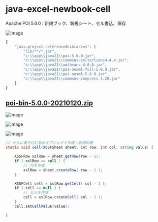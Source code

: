 # java-excel-newbook-cell
Apache POI 5.0.0 : 新規ブック、新規シート、セル書込、保存

![image](https://user-images.githubusercontent.com/1501327/129868788-d248542a-6294-4e4e-8e56-e9d140f86b93.png)


```javascript
{
    "java.project.referencedLibraries": [
        "lib/**/*.jar",
        "c:\\app\\java21\\poi-5.0.0.jar",
        "c:\\app\\java21\\commons-collections4-4.4.jar",
        "c:\\app\\java21\\xmlbeans-4.0.0.jar",
        "c:\\app\\java21\\poi-ooxml-full-5.0.0.jar",
        "c:\\app\\java21\\poi-ooxml-5.0.0.jar",
        "c:\\app\\java21\\commons-compress-1.20.jar"
    ]
}
```

## [poi-bin-5.0.0-20210120.zip](https://www.apache.org/dyn/closer.lua/poi/release/bin/poi-bin-5.0.0-20210120.zip)

![image](https://user-images.githubusercontent.com/1501327/129868195-c8653358-3c1c-4e12-b237-88ce7660d0a5.png)

![image](https://user-images.githubusercontent.com/1501327/129868349-c1654a8d-e06d-44ca-ac22-795f4523bc81.png)

![image](https://user-images.githubusercontent.com/1501327/129868437-62274b8f-0f06-4f69-ab28-db54c70cb5e7.png)

```java
// セルに書き込む為のオブジェクト作成・取得処理
static void cell(XSSFSheet sheet, int row, int col, String value) {

    XSSFRow xslRow = sheet.getRow(row - 1);
    if ( xslRow == null ) {
        // 行を作成
        xslRow = sheet.createRow( row - 1 );
    }

    XSSFCell cell = xslRow.getCell( col - 1 );
    if ( cell == null ) {
        // セルを作成
        cell = xslRow.createCell( col - 1 );
    }
    cell.setCellValue(value);

}
```
